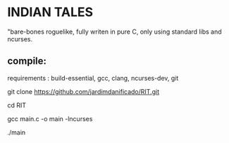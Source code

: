 # INDIAN TALES

"bare-bones roguelike, fully writen in pure C, only using standard libs and ncurses.





compile: 
----------------

requirements : build-essential, gcc, clang, ncurses-dev, git

git clone https://github.com/jardimdanificado/RIT.git

cd RIT

gcc main.c -o main -lncurses

./main
